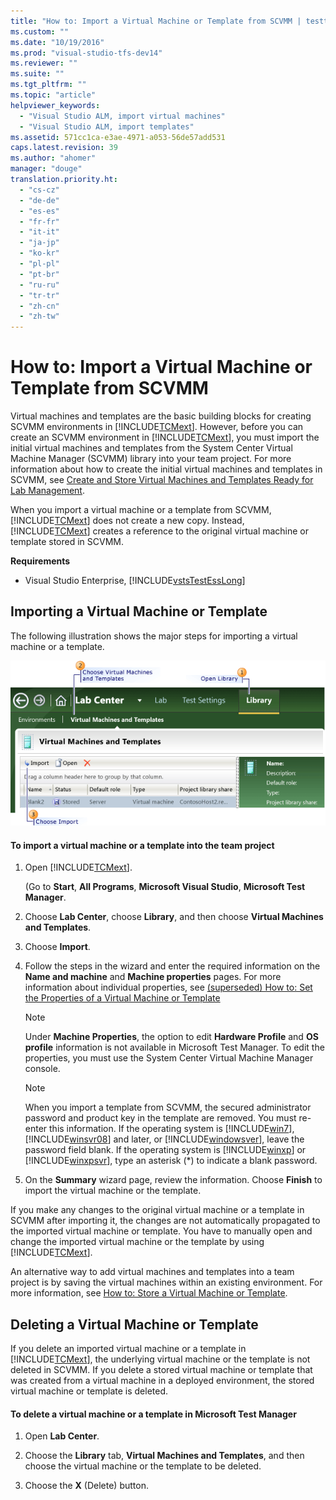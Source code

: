 ```yaml
---
title: "How to: Import a Virtual Machine or Template from SCVMM | testtitle"
ms.custom: ""
ms.date: "10/19/2016"
ms.prod: "visual-studio-tfs-dev14"
ms.reviewer: ""
ms.suite: ""
ms.tgt_pltfrm: ""
ms.topic: "article"
helpviewer_keywords: 
  - "Visual Studio ALM, import virtual machines"
  - "Visual Studio ALM, import templates"
ms.assetid: 571cc1ca-e3ae-4971-a053-56de57add531
caps.latest.revision: 39
ms.author: "ahomer"
manager: "douge"
translation.priority.ht: 
  - "cs-cz"
  - "de-de"
  - "es-es"
  - "fr-fr"
  - "it-it"
  - "ja-jp"
  - "ko-kr"
  - "pl-pl"
  - "pt-br"
  - "ru-ru"
  - "tr-tr"
  - "zh-cn"
  - "zh-tw"
---
```

# How to: Import a Virtual Machine or Template from SCVMM
Virtual machines and templates are the basic building blocks for creating SCVMM environments in [!INCLUDE[TCMext](../code-quality/includes/tcmext_md.md)]. However, before you can create an SCVMM environment in [!INCLUDE[TCMext](../code-quality/includes/tcmext_md.md)], you must import the initial virtual machines and templates from the System Center Virtual Machine Manager (SCVMM) library into your team project. For more information about how to create the initial virtual machines and templates in SCVMM, see [Create and Store Virtual Machines and Templates Ready for Lab Management](../test/create-and-store-virtual-machines-and-templates-ready-for-lab-management.md).  
  
 When you import a virtual machine or a template from SCVMM, [!INCLUDE[TCMext](../code-quality/includes/tcmext_md.md)] does not create a new copy. Instead, [!INCLUDE[TCMext](../code-quality/includes/tcmext_md.md)] creates a reference to the original virtual machine or template stored in SCVMM.  
  
 **Requirements**  
  
-   Visual Studio Enterprise, [!INCLUDE[vstsTestEssLong](../test/includes/vststestesslong_md.md)]  
  
## Importing a Virtual Machine or Template  
 The following illustration shows the major steps for importing a virtual machine or a template.  
  
 ![Steps to import a VM or template from SCVMM](../test/media/importvm_vmm.png "ImportVM_VMM")  
  
#### To import a virtual machine or a template into the team project  
  
1.  Open [!INCLUDE[TCMext](../code-quality/includes/tcmext_md.md)].  
  
     (Go to **Start**, **All Programs**, **Microsoft Visual Studio**, **Microsoft Test Manager**.  
  
2.  Choose **Lab Center**, choose **Library**, and then choose **Virtual Machines and Templates**.  
  
3.  Choose **Import**.  
  
4.  Follow the steps in the wizard and enter the required information on the **Name and machine** and **Machine properties** pages. For more information about individual properties, see [(superseded) How to: Set the Properties of a Virtual Machine or Template](http://msdn.microsoft.com/en-us/09964b12-0115-4bfd-95aa-3dea22bc5093)  
  
    > [!NOTE]
    >  Under **Machine Properties**, the option to edit **Hardware Profile** and **OS profile** information is not available in Microsoft Test Manager. To edit the properties, you must use the System Center Virtual Machine Manager console.  
  
    > [!NOTE]
    >  When you import a template from SCVMM, the secured administrator password and product key in the template are removed. You must re-enter this information. If the operating system is [!INCLUDE[win7](../code-quality/includes/win7_md.md)], [!INCLUDE[winsvr08](../test/includes/winsvr08_md.md)] and later, or [!INCLUDE[windowsver](../deployment/includes/windowsver_md.md)], leave the password field blank. If the operating system is [!INCLUDE[winxp](../code-quality/includes/winxp_md.md)] or [!INCLUDE[winxpsvr](../debugger/includes/winxpsvr_md.md)], type an asterisk (*) to indicate a blank password.  
  
5.  On the **Summary** wizard page, review the information. Choose **Finish** to import the virtual machine or the template.  
  
 If you make any changes to the original virtual machine or a template in SCVMM after importing it, the changes are not automatically propagated to the imported virtual machine or template. You have to manually open and change the imported virtual machine or the template by using [!INCLUDE[TCMext](../code-quality/includes/tcmext_md.md)].  
  
 An alternative way to add virtual machines and templates into a team project is by saving the virtual machines within an existing environment. For more information, see [How to: Store a Virtual Machine or Template](../test/how-to--store-a-virtual-machine-or-template.md).  
  
## Deleting a Virtual Machine or Template  
 If you delete an imported virtual machine or a template in [!INCLUDE[TCMext](../code-quality/includes/tcmext_md.md)], the underlying virtual machine or the template is not deleted in SCVMM. If you delete a stored virtual machine or template that was created from a virtual machine in a deployed environment, the stored virtual machine or template is deleted.  
  
#### To delete a virtual machine or a template in Microsoft Test Manager  
  
1.  Open **Lab Center**.  
  
2.  Choose the **Library** tab, **Virtual Machines and Templates**, and then choose the virtual machine or the template to be deleted.  
  
3.  Choose the **X** (Delete) button.